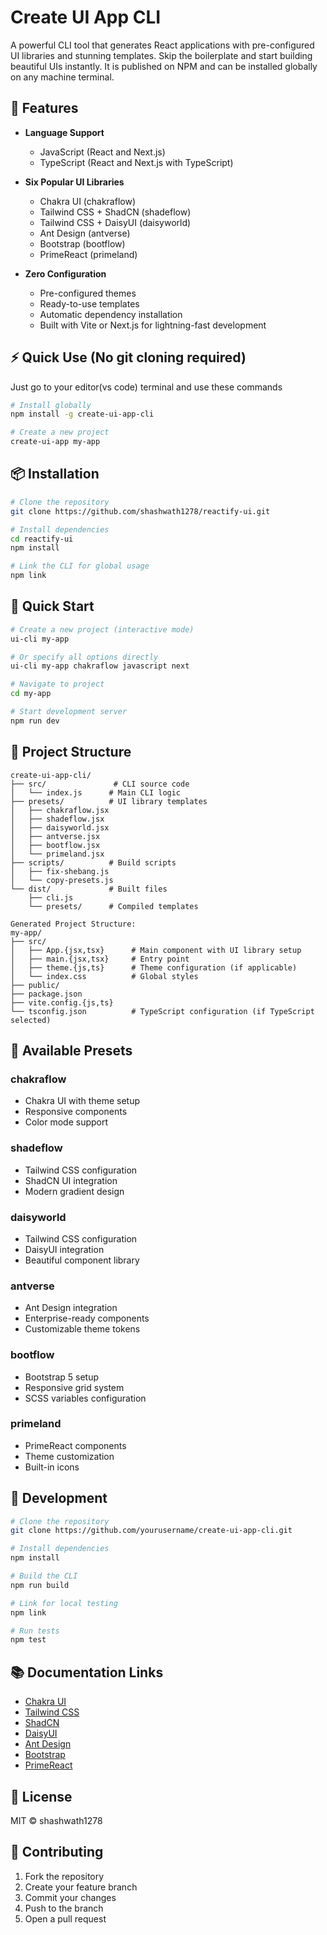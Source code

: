# Create UI App CLI

A powerful CLI tool that generates React applications with pre-configured UI libraries and stunning templates. Skip the boilerplate and start building beautiful UIs instantly.
It is published on NPM and can be installed globally on any machine terminal.

## 🌟 Features

- **Language Support**
  - JavaScript (React and Next.js)
  - TypeScript (React and Next.js with TypeScript)
  
- **Six Popular UI Libraries**
  - Chakra UI (chakraflow)
  - Tailwind CSS + ShadCN (shadeflow)
  - Tailwind CSS + DaisyUI (daisyworld)
  - Ant Design (antverse)
  - Bootstrap (bootflow)
  - PrimeReact (primeland)

- **Zero Configuration**
  - Pre-configured themes
  - Ready-to-use templates
  - Automatic dependency installation
  - Built with Vite or Next.js for lightning-fast development

## ⚡ Quick Use (No git cloning required)

Just go to your editor(vs code) terminal and use these commands

```bash
# Install globally
npm install -g create-ui-app-cli

# Create a new project
create-ui-app my-app
```

## 📦 Installation

```bash
# Clone the repository
git clone https://github.com/shashwath1278/reactify-ui.git

# Install dependencies
cd reactify-ui
npm install

# Link the CLI for global usage
npm link
```

## 🚀 Quick Start

```bash
# Create a new project (interactive mode)
ui-cli my-app

# Or specify all options directly
ui-cli my-app chakraflow javascript next

# Navigate to project
cd my-app

# Start development server
npm run dev
```

## 📁 Project Structure

```
create-ui-app-cli/
├── src/               # CLI source code
│   └── index.js      # Main CLI logic
├── presets/          # UI library templates
│   ├── chakraflow.jsx
│   ├── shadeflow.jsx
│   ├── daisyworld.jsx
│   ├── antverse.jsx
│   ├── bootflow.jsx
│   └── primeland.jsx
├── scripts/          # Build scripts
│   ├── fix-shebang.js
│   └── copy-presets.js
└── dist/             # Built files
    ├── cli.js
    └── presets/      # Compiled templates

Generated Project Structure:
my-app/
├── src/
│   ├── App.{jsx,tsx}      # Main component with UI library setup
│   ├── main.{jsx,tsx}     # Entry point
│   ├── theme.{js,ts}      # Theme configuration (if applicable)
│   └── index.css          # Global styles
├── public/
├── package.json
├── vite.config.{js,ts}
└── tsconfig.json          # TypeScript configuration (if TypeScript selected)
```

## 🎨 Available Presets

### chakraflow
- Chakra UI with theme setup
- Responsive components
- Color mode support

### shadeflow
- Tailwind CSS configuration
- ShadCN UI integration
- Modern gradient design

### daisyworld
- Tailwind CSS configuration
- DaisyUI integration
- Beautiful component library

### antverse
- Ant Design integration
- Enterprise-ready components
- Customizable theme tokens

### bootflow
- Bootstrap 5 setup
- Responsive grid system
- SCSS variables configuration

### primeland
- PrimeReact components
- Theme customization
- Built-in icons

## 🔧 Development

```bash
# Clone the repository
git clone https://github.com/yourusername/create-ui-app-cli.git

# Install dependencies
npm install

# Build the CLI
npm run build

# Link for local testing
npm link

# Run tests
npm test
```

## 📚 Documentation Links

- [Chakra UI](https://chakra-ui.com/docs)
- [Tailwind CSS](https://tailwindcss.com/docs)
- [ShadCN](https://ui.shadcn.com/)
- [DaisyUI](https://daisyui.com/)
- [Ant Design](https://ant.design/docs/react/introduce)
- [Bootstrap](https://getbootstrap.com/docs/)
- [PrimeReact](https://primereact.org/)

## 📄 License

MIT © shashwath1278

## 🤝 Contributing

1. Fork the repository
2. Create your feature branch
3. Commit your changes
4. Push to the branch
5. Open a pull request
